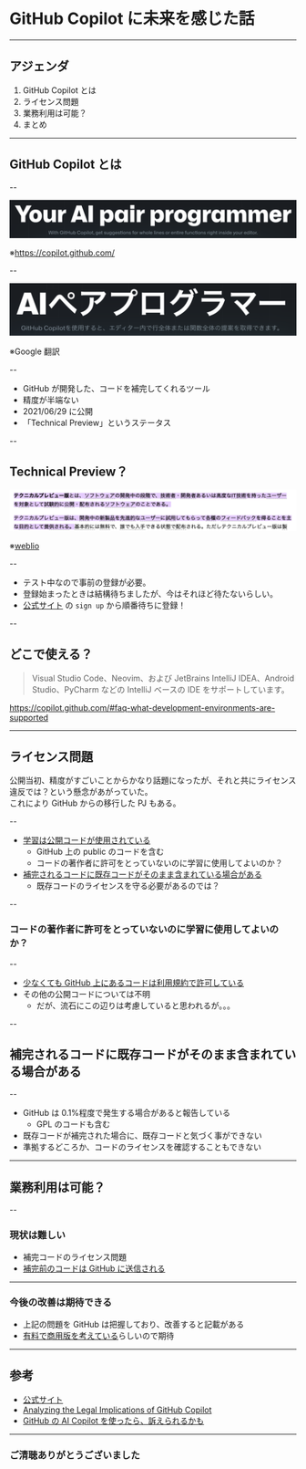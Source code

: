 <style type="text/css">
  .reveal h1,
  .reveal h2,
  .reveal h3,
  .reveal h4,
  .reveal h5,
  .reveal h6 {
    text-transform: none;
  }
</style>

# GitHub Copilot に未来を感じた話

---

## アジェンダ

1. GitHub Copilot とは
2. ライセンス問題
3. 業務利用は可能？
4. まとめ

---

## GitHub Copilot とは

--

![Your AI pair programmer With GitHub Copilot, get suggestions for whole lines or entire functions right inside your editor.](2022-04-29-22-48-41.png)

※https://copilot.github.com/

--

![AIペアプログラマー GitHub Copilotを使用すると、エディター内で行全体または関数全体の提案を取得できます。](2022-04-30-22-00-25.png)

※Google 翻訳

--

- GitHub が開発した、コードを補完してくれるツール
- 精度が半端ない
- 2021/06/29 に公開
- 「Technical Preview」というステータス

--

## Technical Preview？

![テクニカルプレビュー版とは、ソフトウェアの開発中の段階で、技術者・開発者あるいは高度なIT技術を持ったユーザーを対象として試験的に公開・配布されるソフトウェアのことである。テクニカルプレビュー版は、開発中の新製品を先進的なユーザーに試用してもらって各種のフィードバックを得ることを主な目的として提供される。](2022-04-30-22-04-28.png)

※[weblio](https://www.weblio.jp/content/%E3%83%86%E3%82%AF%E3%83%8B%E3%82%AB%E3%83%AB%E3%83%97%E3%83%AC%E3%83%93%E3%83%A5%E3%83%BC%E7%89%88#:~:text=%E3%83%86%E3%82%AF%E3%83%8B%E3%82%AB%E3%83%AB%E3%83%97%E3%83%AC%E3%83%93%E3%83%A5%E3%83%BC%E7%89%88%E3%81%A8%E3%81%AF%E3%80%81%E3%82%BD%E3%83%95%E3%83%88%E3%82%A6%E3%82%A7%E3%82%A2%E3%81%AE%E9%96%8B%E7%99%BA%E4%B8%AD%E3%81%AE,%E3%81%A8%E3%81%97%E3%81%A6%E6%8F%90%E4%BE%9B%E3%81%95%E3%82%8C%E3%82%8B%E3%80%82)

--

- テスト中なので事前の登録が必要。
- 登録始まったときは結構待ちましたが、今はそれほど待たないらしい。
- [公式サイト](https://copilot.github.com/) の `sign up` から順番待ちに登録！

--

## どこで使える？

> Visual Studio Code、Neovim、および JetBrains IntelliJ IDEA、Android Studio、PyCharm などの IntelliJ ベースの IDE をサポートしています。

https://copilot.github.com/#faq-what-development-environments-are-supported

---

## ライセンス問題

公開当初、精度がすごいことからかなり話題になったが、それと共にライセンス違反では？という懸念があがっていた。  
これにより GitHub からの移行した PJ もある。

--

- [学習は公開コードが使用されている](https://copilot.github.com/#faq-what-data-has-github-copilot-been-trained-on)
  - GitHub 上の public のコードを含む
  - コードの著作者に許可をとっていないのに学習に使用してよいのか？
- [補完されるコードに既存コードがそのまま含まれている場合がある](https://copilot.github.com/#faq-does-github-copilot-recite-code-from-the-training-set)
  - 既存コードのライセンスを守る必要があるのでは？

--

### コードの著作者に許可をとっていないのに学習に使用してよいのか？

--

- [少なくても GitHub 上にあるコードは利用規約で許可している](https://docs.github.com/ja/site-policy/github-terms/github-terms-of-service#g-intellectual-property-notice)
- その他の公開コードについては不明
  - だが、流石にこの辺りは考慮していると思われるが。。。

--

## 補完されるコードに既存コードがそのまま含まれている場合がある

--

- GitHub は 0.1%程度で発生する場合があると報告している
  - GPL のコードも含む
- 既存コードが補完された場合に、既存コードと気づく事ができない
- 準拠するどころか、コードのライセンスを確認することもできない

---

## 業務利用は可能？

--

### 現状は難しい

- 補完コードのライセンス問題
- [補完前のコードは GitHub に送信される](https://copilot.github.com/#faq-how-is-the-data-that-github-copilot-collects-used)

---

### 今後の改善は期待できる

- 上記の問題を GitHub は把握しており、改善すると記載がある
- [有料で商用版を考えている](https://copilot.github.com/#faq-will-there-be-a-paid-version)らしいので期待

---

## 参考

- [公式サイト](https://copilot.github.com/)
- [Analyzing the Legal Implications of GitHub Copilot](https://fossa.com/blog/analyzing-legal-implications-github-copilot/)
- [GitHub の AI Copilot を使ったら、訴えられるかも](https://ainow.ai/2021/09/03/257207/)

---

### ご清聴ありがとうございました
